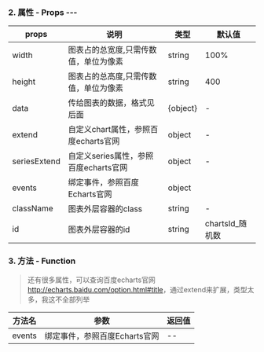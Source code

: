 ### 2. 属性 - Props ---

| props        | 说明           | 类型         |   默认值       |
| ------------ | ------------- | ------------ | ------------  |
|width    |  图表占的总宽度,只需传数值，单位为像素 | string | 100% |
|height    |  图表占的总高度,只需传数值，单位为像素 | string | 400 |
|data     |  传给图表的数据，格式见后面 | {object} | - |
|extend    |  自定义chart属性，参照百度echarts官网 | object | - |
|seriesExtend    |  自定义series属性，参照百度echarts官网 | object | - |
|events    |  绑定事件，参照百度Echarts官网 | object |  |
|className |  图表外层容器的class | string | - |
|id        |  图表外层容器的id | string | chartsId_随机数 |

### 3. 方法 - Function

> 还有很多属性，可以查询百度echarts官网<http://echarts.baidu.com/option.html#title>，通过extend来扩展，类型太多，我这不全部列举

| 方法名        | 参数          | 返回值         |
| ------------ | ------------- | ------------ |
| events       | 绑定事件，参照百度Echarts官网            | --       |


